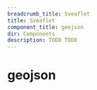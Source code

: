```yaml
---
breadcrumb_title: Sveaflet
title: Sveaflet
component_title: geojson
dir: Components
description: TODO TODO
---
```


# geojson
